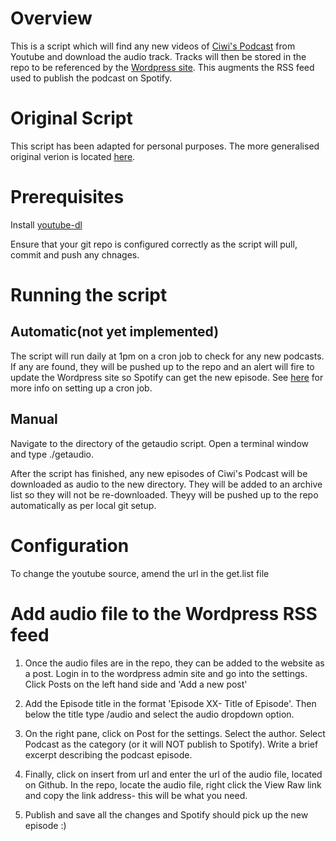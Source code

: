 # Overview
This is a script which will find any new videos of [Ciwi's Podcast](https://www.youtube.com/channel/UCchHlGybrBFkP6qVxeaKMyg/videos?&ab_channel=CiaranMcCloy) from Youtube and download the audio track. Tracks will then be stored in the repo to be referenced by the [Wordpress site](https://ciwiswebsite.wordpress.com/). This augments the RSS feed used to publish the podcast on Spotify.

# Original Script
This script has been adapted for personal purposes. The more generalised original verion is located [here](https://github.com/bardisty/ytdlrc).

# Prerequisites
Install [youtube-dl](https://github.com/ytdl-org/youtube-dl)

Ensure that your git repo is configured correctly as the script will pull, commit and push any chnages.
# Running the script

## Automatic(not yet implemented)
The script will run daily at 1pm on a cron job to check for any new podcasts. If any are found, they will be pushed up to the repo and an alert will fire to update the Wordpress site so Spotify can get the new episode. See [here](https://ole.michelsen.dk/blog/schedule-jobs-with-crontab-on-mac-osx/) for more info on setting up a cron job.

## Manual
Navigate to the directory of the getaudio script. Open a terminal window and type ./getaudio.


After the script has finished, any new episodes of Ciwi's Podcast will be downloaded as audio to the new directory. They will be added to an archive list so they will not be re-downloaded. Theyy will be pushed up to the repo automatically as per local git setup.

# Configuration
To change the youtube source, amend the url in the get.list file

# Add audio file to the Wordpress RSS feed
1. Once the audio files are in the repo, they can be added to the website as a post.
Login in to the wordpress admin site and go into the settings. Click Posts on the left hand side and 'Add a new post'

2. Add the Episode title in the format 'Episode XX- Title of Episode'. Then below the title type /audio and select the audio dropdown option.

3. On the right pane, click on Post for the settings. Select the author. Select Podcast as the category (or it will NOT publish to Spotify). Write a brief excerpt describing the podcast episode.

4. Finally, click on insert from url and enter the url of the audio file, located on Github. In the repo, locate the audio file, right click the View Raw link and copy the link address- this will be what you need.

5. Publish and save all the changes and Spotify should pick up the new episode :)


